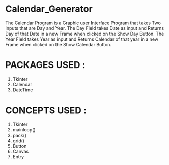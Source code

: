 # Calendar_Generator
The Calendar Program is a Graphic user Interface Program that takes Two Inputs that are Day and Year. The Day Field takes Date as input and Returns Day of that Date in a new Frame when clicked on the Show Day Button. The Year Field takes Year as input and Returns Calendar of that year in a new Frame when clicked on the Show Calendar Button.

# PACKAGES USED :
1. Tkinter
2. Calendar
3. DateTime

# CONCEPTS USED :
1. Tkinter
2. mainloop()
3. pack()
4. grid()
5. Button 
6. Canvas
7. Entry
